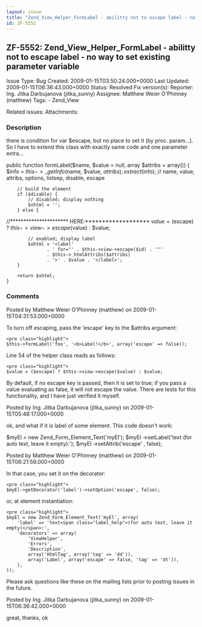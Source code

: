```yaml
---
layout: issue
title: "Zend_View_Helper_FormLabel - abilitty not to escape label - no way to set existing parameter variable"
id: ZF-5552
---
```


ZF-5552: Zend\_View\_Helper\_FormLabel - abilitty not to escape label - no way to set existing parameter variable
-----------------------------------------------------------------------------------------------------------------

 Issue Type: Bug Created: 2009-01-15T03:50:24.000+0000 Last Updated: 2009-01-15T06:36:43.000+0000 Status: Resolved Fix version(s): 
 Reporter:  Ing. Jitka Darbujanova (jitka\_sunny)  Assignee:  Matthew Weier O'Phinney (matthew)  Tags: - Zend\_View
 
 Related issues: 
 Attachments: 
### Description

there is condition for var $escape, but no place to set it (by proc. param...). So I have to extend this class with exactly same code and one parameter extra...

public function formLabel($name, $value = null, array $attribs = array()) { $info = $this->\_getInfo($name, $value, $attribs); extract($info); // name, value, attribs, options, listsep, disable, escape

 
        // build the element
        if ($disable) {
            // disabled; display nothing
            $xhtml = '';
        } else {


//\*\*\*\*\*\*\*\*\*\*\*\*\*\*\*\*\*\*\*\*\*\* HERE:\*\*\*\*\*\*\*\*\*\*\*\*\*\*\*\*\*\*\* $value = ($escape) ? $this->view->escape($value) : $value;

 
            // enabled; display label
            $xhtml = '<label'
                   . ' for="' . $this->view->escape($id) . '"'
                   . $this->_htmlAttribs($attribs)
                   . '>' . $value . '</label>';
        }
    
        return $xhtml;
    }


 

 

### Comments

Posted by Matthew Weier O'Phinney (matthew) on 2009-01-15T04:31:53.000+0000

To turn off escaping, pass the 'escape' key to the $attribs argument:

 
    <pre class="highlight">
    $this->formLabel('foo', '<b>Label!</b>', array('escape' => false));


Line 54 of the helper class reads as follows:

 
    <pre class="highlight">
    $value = ($escape) ? $this->view->escape($value) : $value;


By default, if no escape key is passed, then it is set to true; if you pass a value evaluating as false, it will not escape the value. There are tests for this functionality, and I have just verified it myself.

 

 

Posted by Ing. Jitka Darbujanova (jitka\_sunny) on 2009-01-15T05:48:17.000+0000

ok, and what if it is label of some element. This code doesn't work:

$myEl = new Zend\_Form\_Element\_Text('myEl'); $myEl ->setLabel('text (for auto text, leave it empty):'); $myEl ->setAttrib('escape' , false);

 

 

Posted by Matthew Weier O'Phinney (matthew) on 2009-01-15T06:21:59.000+0000

In that case, you set it on the decorator:

 
    <pre class="highlight">
    $myEl->getDecorator('label')->setOption('escape', false);


or, at element instantiation:

 
    <pre class="highlight">
    $myEl = new Zend_Form_Element_Text('myEl', array(
        'label' => 'text<span class="label_help">(for auto text, leave it empty)</span>:',
        'decorators' => array(
            'ViewHelper',
            'Errors',
            'Description',
            array('HtmlTag', array('tag' => 'dd')),
            array('Label', array('escape' => false, 'tag' => 'dt')),
        ),
    ));


Please ask questions like these on the mailing lists prior to posting issues in the future.

 

 

Posted by Ing. Jitka Darbujanova (jitka\_sunny) on 2009-01-15T06:36:42.000+0000

great, thanks, ok

 

 